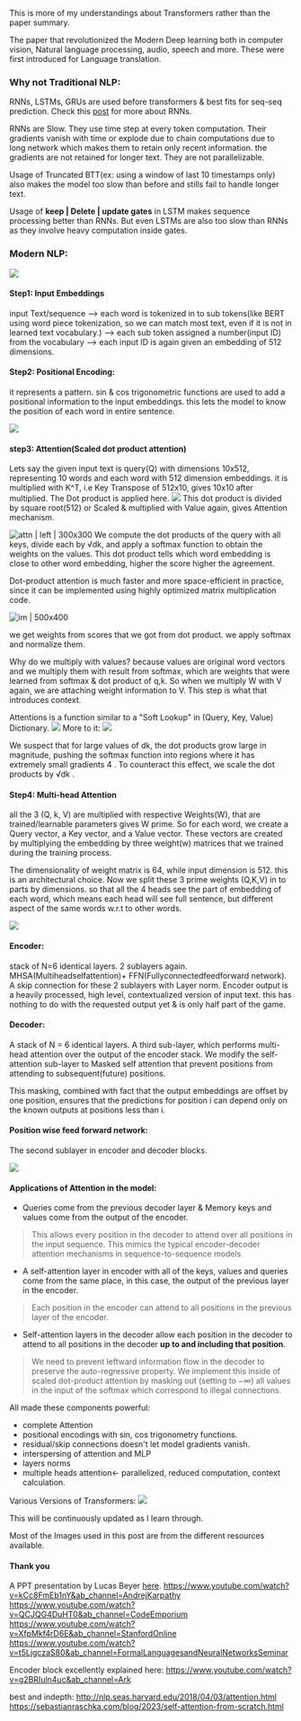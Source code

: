 This is more of my understandings about Transformers rather than the paper summary.

The paper that revolutionized the Modern Deep learning both in computer vision, Natural language processing, audio, speech and more. These were first introduced for Language translation.

### Why not Traditional NLP:
RNNs, LSTMs, GRUs are used before transformers & best fits for seq-seq prediction. Check this [post](https://purnasai.github.io/Recurrent-Neural-Networks-and-LSTM-explained/) for more about RNNs. 

RNNs are Slow. They use time step at every token computation. Their gradients vanish with time or explode due to chain computations due to long network which makes them to retain only recent information. the gradients are not retained for longer text. They are not parallelizable.

Usage of Truncated BTT(ex: using a window of last 10 timestamps only) also makes the model too slow than before and stills fail to handle longer text. 

Usage of **keep | Delete | update gates** in LSTM makes sequence processing better than RNNs. But even LSTMs are also too slow than RNNs as they involve heavy computation inside gates.

### Modern NLP:


![](../assets/images/attention_img1.png)

#### Step1: Input Embeddings
input Text/sequence --> each word is tokenized in to sub tokens(like BERT using word piece tokenization, so we can match most text, even if it is not in learned text vocabulary.) --> each sub token assigned a number(input ID) from the vocabulary --> each input ID is again given an embedding of 512 dimensions. 

#### Step2: Positional Encoding:
it represents a pattern. sin & cos trigonometric functions are used to add a positional information to the input embeddings. this lets the model to know the position of each word in entire sentence.

![](../assets/images/attention_img2.png)

#### step3: Attention(Scaled dot product attention)
Lets say the given input text is query(Q) with dimensions 10x512, representing 10 words and each word with 512 dimension embeddings. it is multiplied with K^T, i.e Key Transpose of 512x10, gives 10x10 after multiplied. The Dot product is applied here. 
![](../assets/images/attention_img3.png)
This dot product is divided by square root(512) or Scaled & multiplied with Value again, gives Attention mechanism.

 ![attn | left | 300x300](../assets/images/attention_img4.png)
 We compute the dot products of the query with all keys, divide each by √dk, and apply a softmax function to obtain the weights on the values. This dot product tells which word embedding is close to other word embedding, higher the score higher the agreement. 
 
 Dot-product attention is much faster and more space-efficient in practice, since it can be implemented using highly optimized matrix multiplication code. 


![im | 500x400](../assets/images/attention_img5.png)


we get weights from scores that we got from dot product. we apply softmax and normalize them.

Why do we multiply with values?
because values are original word vectors and we multiply them with result from softmax, which are weights that were learned from softmax & dot product of q,k. So when we multiply W with V again, we are attaching weight information to V.  This step is what that introduces context.

Attentions is a function similar to a "Soft Lookup" in (Query, Key, Value) Dictionary.
![](../assets/images/attention_img6.png)
More to it:
![](../assets/images/attention_img7.png)

We suspect that for large values of dk, the dot products grow large in magnitude, pushing the softmax function into regions where it has extremely small gradients 4 . To counteract this effect, we scale the dot products by √dk .

#### Step4: Multi-head Attention
all the 3 (Q, k, V) are multiplied with respective Weights(W), that are trained/learnable parameters gives W prime. So for each word, we create a Query vector, a Key vector, and a Value vector. These vectors are created by multiplying the embedding by three weight(w) matrices that we trained during the training process.

The dimensionality of weight matrix is 64, while input dimension is 512. this is an architectural choice.  Now we split these 3 prime weights (Q,K,V) in to parts by dimensions. so that all the 4 heads see the part of embedding of each word, which means each head will see full sentence, but different aspect of the same words w.r.t to other words.

![](../assets/images/attention_img8.png)

#### Encoder:
stack of N=6 identical layers. 2 sublayers again. MHSA(Multiheadselfattention)+ FFN(Fullyconnectedfeedforward network). A skip connection for these 2 sublayers with Layer norm. Encoder output is a heavily processed, high level, contextualized version of input text. this has nothing to do with the requested output yet & is only half part of the game.

#### Decoder: 
A stack of N = 6 identical layers. A third sub-layer, which performs multi-head attention over the output of the encoder stack. We modify the self-attention sub-layer to Masked self attention that prevent positions from attending to subsequent(future) positions. 

This masking, combined with fact that the output embeddings are offset by one position, ensures that the predictions for position i can depend only on the known outputs at positions less than i.

#### Position wise feed forward network:
The second sublayer in encoder and decoder blocks.

![](../assets/images/attention_img9.png)

#### Applications of Attention in the model:
- Queries come from the previous decoder layer & Memory keys and values come from the output of the encoder. 
>This allows every position in the decoder to attend over all positions in the input sequence. This mimics the typical encoder-decoder attention mechanisms in sequence-to-sequence models

- A self-attention layer in encoder with all of the keys, values and queries come from the same place, in this case, the output of the previous layer in the encoder. 
>Each position in the encoder can attend to all positions in the previous layer of the encoder.

- Self-attention layers in the decoder allow each position in the decoder to attend to all positions in the decoder **up to and including that position**. 
> We need to prevent leftward information flow in the decoder to preserve the auto-regressive property. We implement this inside of scaled dot-product attention by masking out (setting to −∞) all values in the input of the softmax which correspond to illegal connections.


All made these components powerful:
- complete Attention
- positional encodings with sin, cos trigonometry functions.
- residual/skip connections doesn't let model gradients vanish.
- interspersing of attention and MLP
- layers norms
- multiple heads attention<- parallelized, reduced computation, context calculation.

Various Versions of Transformers:
![](../assets/images/attention_img10.png)

This will be continuously updated as I learn through.

Most of the Images used in this post are from the different resources available.

#### Thank you

A PPT presentation by Lucas Beyer [here](https://docs.google.com/presentation/d/1ZXFIhYczos679r70Yu8vV9uO6B1J0ztzeDxbnBxD1S0/mobilepresent?slide=id.g13dd67c5ab8_0_3897).
https://www.youtube.com/watch?v=kCc8FmEb1nY&ab_channel=AndrejKarpathy
https://www.youtube.com/watch?v=QCJQG4DuHT0&ab_channel=CodeEmporium
https://www.youtube.com/watch?v=XfpMkf4rD6E&ab_channel=StanfordOnline
https://www.youtube.com/watch?v=t5LjgczaS80&ab_channel=FormalLanguagesandNeuralNetworksSeminar

Encoder block excellently explained here:
https://www.youtube.com/watch?v=g2BRIuln4uc&ab_channel=Ark

best and indepth:
http://nlp.seas.harvard.edu/2018/04/03/attention.html
https://sebastianraschka.com/blog/2023/self-attention-from-scratch.html



